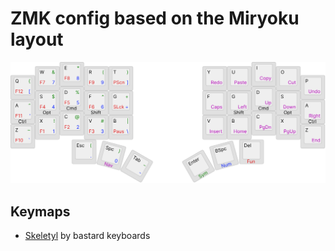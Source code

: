 # ZMK config based on the Miryoku layout

![Miryoku layout](docs/keymap.svg)

## Keymaps

- [Skeletyl](https://bastardkb.com/skeletyl/) by bastard keyboards

